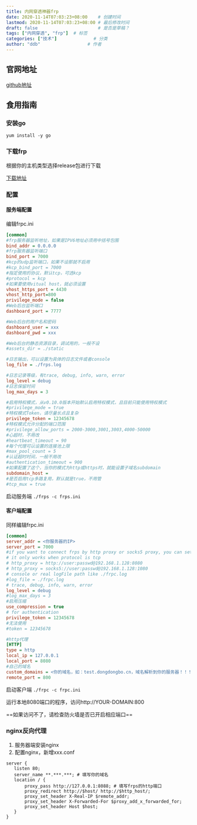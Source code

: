```yaml
---
title: 内网穿透神器frp
date: 2020-11-14T07:03:23+08:00    # 创建时间
lastmod: 2020-11-14T07:03:23+08:00 # 最后修改时间
draft: false                       # 是否是草稿？
tags: ["内网穿透", "frp"]  # 标签
categories: ["技术"]              # 分类
author: "ddb"                  # 作者
---
```



## 官网地址

[github地址](https://github.com/fatedier/frp)

## 食用指南

### 安装go

``` shell
yum install -y go
```

### 下载frp

根据你的主机类型选择release包进行下载

[下载地址](https://github.com/fatedier/frp/releases/download/v0.34.2/frp_0.34.2_linux_arm64.tar.gz)

### 配置

#### 服务端配置

编辑frpc.ini

``` ini
[common]
#frp服务器监听地址，如果是IPV6地址必须用中括号包围
bind_addr = 0.0.0.0
#frp服务器监听端口
bind_port = 7000
#kcp的udp监听端口，如果不设那就不启用
#kcp_bind_port = 7000
#指定使用的协议，默认tcp，可选kcp
#protocol = kcp
#如果要使用vitual host，就必须设置
vhost_https_port = 4430
vhost_http_port=800
privilege_mode = false
#Web后台监听端口
dashboard_port = 7777

#Web后台的用户名和密码
dashboard_user = xxx
dashboard_pwd = xxx

#Web后台的静态资源目录，调试用的，一般不设
#assets_dir = ./static

#日志输出，可以设置为具体的日志文件或者console
log_file = ./frps.log

#日志记录等级，有trace, debug, info, warn, error
log_level = debug
#日志保留时间
log_max_days = 3

#启用特权模式，从v0.10.0版本开始默认启用特权模式，且目前只能使用特权模式
#privilege_mode = true
#特权模式Token，请尽量长点且复杂
privilege_token = 12345678
#特权模式允许分配的端口范围
#privilege_allow_ports = 2000-3000,3001,3003,4000-50000
#心超时，不用改
#heartbeat_timeout = 90
#每个代理可以设置的连接池上限
#max_pool_count = 5
#认证超时时间，一般不用改
#authentication_timeout = 900
#如果配置了这个，当你的模式为http或https时，就能设置子域名subdomain
subdomain_host = 
#是否启用tcp多路复用，默认就是true，不用管
#tcp_mux = true
```

启动服务端 `./frps -c frps.ini`

#### 客户端配置

同样编辑frpc.ini

``` ini
[common]
server_addr = <你服务器的IP>
server_port = 7000
#if you want to connect frps by http proxy or socks5 proxy, you can set http_proxy here or in global environment variables
# it only works when protocol is tcp
# http_proxy = http://user:passwd@192.168.1.128:8080
# http_proxy = socks5://user:passwd@192.168.1.128:1080
# console or real logFile path like ./frpc.log
#log_file = ./frpc.log
# trace, debug, info, warn, error
log_level = debug
#log_max_days = 3
#启用压缩
use_compression = true
# for authentication
privilege_token = 12345678
#无法使用
#token = 12345678

#http代理
[HTTP]
type = http
local_ip = 127.0.0.1
local_port = 8080
#自己的域名
custom_domains = <你的域名，如：test.dongdongbo.cn，域名解析到你的服务器！！！>
remote_port = 800
```

启动客户端 `./frpc -c frpc.ini`

运行本地8080端口的程序，访问http://YOUR-DOMAIN:800

==如果访问不了，请检查防火墙是否已开启相应端口==

### nginx反向代理

1. 服务器端安装nginx
2. 配置nginx，新增xxx.conf

``` nginx
server {
   listen 80;
   server_name **.***.***; # 填写你的域名
   location / {
	   proxy_pass http://127.0.0.1:8088; # 填写frps的http端口
	   proxy_redirect http://$host/ http://$http_host/;
	   proxy_set_header X-Real-IP $remote_addr;
	   proxy_set_header X-Forwarded-For $proxy_add_x_forwarded_for;
	   proxy_set_header Host $host;
   }
}
```